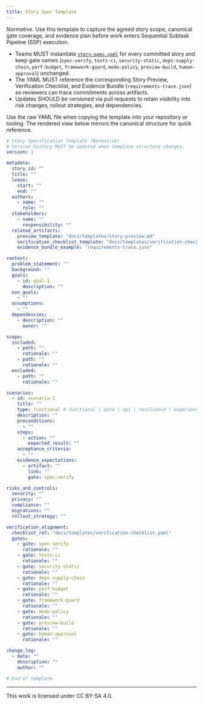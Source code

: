 ```yaml
---
title: Story Spec Template
---
```


_Normative._ Use this template to capture the agreed story scope, canonical gate coverage, and evidence plan before work enters Sequential Subtask Pipeline (SSP) execution.

- Teams MUST instantiate [`story-spec.yaml`](./story-spec.yaml) for every committed story and keep gate names (`spec-verify`, `tests-ci`, `security-static`, `deps-supply-chain`, `perf-budget`, `framework-guard`, `mode-policy`, `preview-build`, `human-approval`) unchanged.
- The YAML MUST reference the corresponding Story Preview, Verification Checklist, and Evidence Bundle (`requirements-trace.json`) so reviewers can trace commitments across artifacts.
- Updates SHOULD be versioned via pull requests to retain visibility into risk changes, rollout strategies, and dependencies.

Use the raw YAML file when copying the template into your repository or tooling. The rendered view below mirrors the canonical structure for quick reference.

```yaml title="story-spec.yaml"
# Story Specification Template (Normative)
# Version history MUST be updated when template structure changes.
version: 1

metadata:
  story_id: ""
  title: ""
  lease:
    start: ""
    end: ""
  authors:
    - name: ""
      role: ""
  stakeholders:
    - name: ""
      responsibility: ""
  related_artifacts:
    preview_template: "docs/templates/story-preview.md"
    verification_checklist_template: "docs/templates/verification-checklist.yaml"
    evidence_bundle_example: "requirements-trace.json"

context:
  problem_statement: ""
  background: ""
  goals:
    - id: goal-1
      description: ""
  non_goals:
    - ""
  assumptions:
    - ""
  dependencies:
    - description: ""
      owner: ""

scope:
  included:
    - path: ""
      rationale: ""
    - path: ""
      rationale: ""
  excluded:
    - path: ""
      rationale: ""

scenarios:
  - id: scenario-1
    title: ""
    type: functional # functional | data | api | resilience | experience
    description: ""
    preconditions:
      - ""
    steps:
      - action: ""
        expected_result: ""
    acceptance_criteria:
      - ""
    evidence_expectations:
      - artifact: ""
        link: ""
        gate: spec-verify

risks_and_controls:
  security: ""
  privacy: ""
  compliance: ""
  migrations: ""
  rollout_strategy: ""

verification_alignment:
  checklist_ref: "docs/templates/verification-checklist.yaml"
  gates:
    - gate: spec-verify
      rationale: ""
    - gate: tests-ci
      rationale: ""
    - gate: security-static
      rationale: ""
    - gate: deps-supply-chain
      rationale: ""
    - gate: perf-budget
      rationale: ""
    - gate: framework-guard
      rationale: ""
    - gate: mode-policy
      rationale: ""
    - gate: preview-build
      rationale: ""
    - gate: human-approval
      rationale: ""

change_log:
  - date: ""
    description: ""
    author: ""

# End of template.
```

---

This work is licensed under CC BY-SA 4.0.

